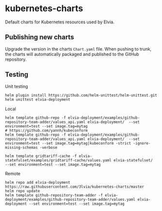 # kubernetes-charts

Default charts for Kubernetes resources used by Elvia.

## Publishing new charts

Upgrade the version in the charts `Chart.yaml` file.
When pushing to trunk, the charts will automatically packaged and published to the GitHub repository.

## Testing

Unit testing
```sh
helm plugin install https://github.com/helm-unittest/helm-unittest.git
helm unittest elvia-deployment
```

Local
```
helm template github-repo -f elvia-deployment/examples/github-repository-team-adder/values_api.yaml elvia-deployment/  --set environment=test --set image.tag=mytag
# https://github.com/yannh/kubeconform
helm template github-repo -f elvia-deployment/examples/github-repository-team-adder/values_api.yaml elvia-deployment/  --set environment=test --set image.tag=mytag|kubeconform -strict -ignore-missing-schemas -verbose

helm template gridtariff-cache -f elvia-statefulset/examples/gridtariff-cache/values.yaml elvia-statefulset/  --set environment=test --set image.tag=mytag
```

Remote
```
helm repo add elvia-deployment https://raw.githubusercontent.com/3lvia/kubernetes-charts/master
helm repo update
helm template github-repository-team-adder -f elvia-deployment/examples/github-repository-team-adder/values.yaml elvia-deployment --set environment=test --set image.tag=mytag
```
